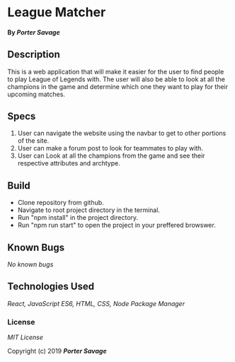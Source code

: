 # League Matcher

#### By _**Porter Savage**_

## Description
This is a web application that will make it easier for the user to find people to play League of Legends with. The user will also be able to look at all the champions in the game and determine which one they want to play for their upcoming matches.

## Specs

1. User can navigate the website using the navbar to get to other portions of the site.
2. User can make a forum post to look for teammates to play with.
3. User can Look at all the champions from the game and see their respective attributes and archtype.

## Build

* Clone repository from github.
* Navigate to root project directory in the terminal.
* Run "npm install" in the project directory.
* Run "npm run start" to open the project in your preffered browswer.

## Known Bugs
_No known bugs_

## Technologies Used
_React, JavaScript ES6, HTML, CSS, Node Package Manager_

### License

*MIT License*

Copyright (c) 2019 **_Porter Savage_**
